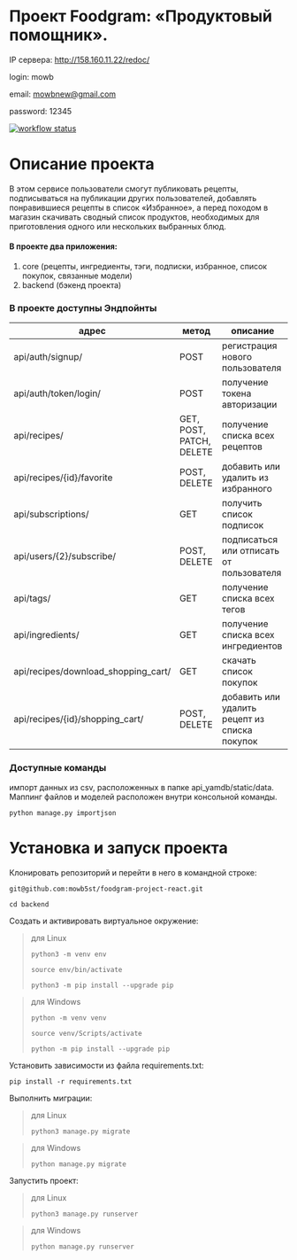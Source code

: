 # Проект Foodgram: «Продуктовый помощник». 
IP сервера: http://158.160.11.22/redoc/


login: mowb

email: mowbnew@gmail.com

password: 12345

[![workflow status](https://github.com/mowb5st/foodgram-project-react/actions/workflows/main.yml/badge.svg?event=push)](https://github.com/mowb5st/foodgram-project-react/actions/workflows/main.yml)
# Описание проекта
 В этом сервисе пользователи смогут публиковать рецепты, подписываться на публикации других пользователей, добавлять понравившиеся рецепты в список «Избранное», а перед походом в магазин скачивать сводный список продуктов, необходимых для приготовления одного или нескольких выбранных блюд.

#### В проекте два приложения:
1. core (рецепты, ингредиенты, тэги, подписки, избранное, список покупок, связанные модели)
2. backend (бэкенд проекта)

### В проекте доступны Эндпойнты
| адрес                                         | метод             | описание                                                                                                                 |
|-----------------------------------------------|-------------------|--------------------------------------------------------------------------------------------------------------------------|
| api/auth/signup/                            | POST              | регистрация нового пользователя                                                                                 |
| api/auth/token/login/                          | POST              | получение токена авторизации                                                                                                      |
| api/recipes/                          | GET, POST, PATCH, DELETE | получение списка всех рецептов                                                                                                        |
| api/recipes/{id}/favorite                                | POST, DELETE    | добавить или удалить из избранного                                                                      |
| api/subscriptions/                                | GET         | получить список подписок                                                                                           |
| api/users/{2}/subscribe/                    | POST, DELETE   | подписаться или отписать от пользователя                                                                            |
| api/tags/              | GET         | получение списка всех тегов                                                                                              |
| api/ingredients/   | GET   | получение списка всех ингредиентов                                                                                      |
| api/recipes/download_shopping_cart/ | GET         | скачать список покупок |
| api/recipes/{id}/shopping_cart/ | POST, DELETE   | добавить или удалить рецепт из списка покупок                                                |


### Доступные команды
импорт данных из csv, расположенных в папке api_yamdb/static/data. Маппинг файлов и моделей расположен внутри консольной команды.
```
python manage.py importjson
```

# Установка и запуск проекта
Клонировать репозиторий и перейти в него в командной строке:

```
git@github.com:mowb5st/foodgram-project-react.git
```

```
cd backend
```

Cоздать и активировать виртуальное окружение:

>для Linux
> 
>```
>python3 -m venv env
>```
>```
>source env/bin/activate
>```
>```
>python3 -m pip install --upgrade pip

>для Windows
> 
>```
>python -m venv venv
>```
>```
>source venv/Scripts/activate 
>```
>```
>python -m pip install --upgrade pip

Установить зависимости из файла requirements.txt:

```
pip install -r requirements.txt
```

Выполнить миграции:

>для Linux
>```
>python3 manage.py migrate

>для Windows
>```
>python manage.py migrate

Запустить проект:

>для Linux
>```
>python3 manage.py runserver

>для Windows
>```
>python manage.py runserver
